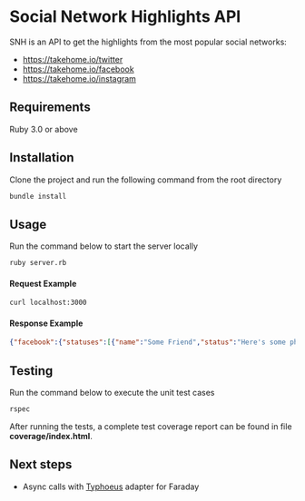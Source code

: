 # Social Network Highlights API

SNH is an API to get the highlights from the most popular social networks:

* https://takehome.io/twitter
* https://takehome.io/facebook
* https://takehome.io/instagram


## Requirements

Ruby 3.0 or above

## Installation

Clone the project and run the following command from the root directory

```bash
bundle install
```

## Usage

Run the command below to start the server locally

```bash
ruby server.rb
```

#### Request Example

```bash
curl localhost:3000
```
#### Response Example
```json
{"facebook":{"statuses":[{"name":"Some Friend","status":"Here's some photos of my holiday. Look how much more fun I'm having than you are!"},{"name":"Drama Pig","status":"I am in a hospital. I will not tell you anything about why I am here."}]},"twitter":{"tweets":[{"username":"@GuyEndoreKaiser","tweet":"If you live to be 100, you should make up some fake reason why, just to mess with people... like claim you ate a pinecone every single day."},{"username":"@mikeleffingwell","tweet":"STOP TELLING ME YOUR NEWBORN'S WEIGHT AND LENGTH I DON'T KNOW WHAT TO DO WITH THAT INFORMATION."}]},"instagram":{"photos":[{"username":"hipster1","picture":"food"},{"username":"hipster2","picture":"coffee"},{"username":"hipster3","picture":"coffee"},{"username":"hipster4","picture":"food"},{"username":"hipster5","picture":"this one is of a cat"}]}}
```

## Testing

Run the command below to execute the unit test cases

```bash
rspec
```

After running the tests, a complete test coverage report can be found in file **coverage/index.html**.

## Next  steps

* Async calls with [Typhoeus](https://github.com/typhoeus/typhoeus) adapter for Faraday